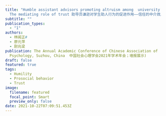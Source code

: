 ```yaml
---
title: "Humble assistant advisors promoting altruism among  university students:
  The mediating role of trust 助导员谦逊对学生助人行为的促进作用——信任的中介效应"
subtitle: ""
publication_types:
  - "1"
authors:
  - 林闻正#
  - 廖元萍
  - 尉兆梁
publication: The Annual Academic Conference of Chinese Association of  Social
  Psychology, Suzhou, China  中国社会心理学会2021年学术年会；墙报展示)
draft: false
featured: true
tags:
  - Humility
  - Prosocial behavior
  - Trust
image:
  filename: featured
  focal_point: Smart
  preview_only: false
date: 2021-10-22T07:09:51.453Z
---
```


